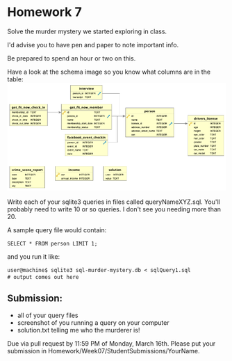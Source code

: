 # Homework 7

Solve the murder mystery we started exploring in class.

I'd advise you to have pen and paper to note important info.

Be prepared to spend an hour or two on this.

Have a look at the schema image so you know what columns are in the table:
![schemaImage](schema.png)

Write each of your sqlite3 queries in files called queryNameXYZ.sql.
You'll probably need to write 10 or so queries. I don't see you needing more
than 20.

A sample query file would contain:

```
SELECT * FROM person LIMIT 1;
```

and you run it like:

```
user@machine$ sqlite3 sql-murder-mystery.db < sqlQuery1.sql
# output comes out here
``` 

## Submission:

* all of your query files
* screenshot of you running a query on your computer
* solution.txt telling me who the murderer is!

Due via pull request by 11:59 PM of Monday, March 16th. Please put your
submission in Homework/Week07/StudentSubmissions/YourName.